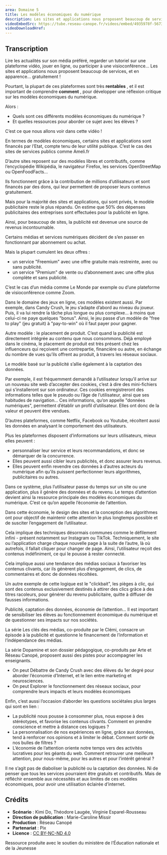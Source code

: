 ```yaml
---
area: Domaine 5
title: Les modèles économiques du numérique
description: Les sites et applications nous proposent beaucoup de services, et en apparence… gratuitement ! Pourtant, la plupart de ces plateformes sont très rentables et il est important de comprendre comment. Alors, quels sont ces différents modèles économiques du numérique ? Et quelles ressources pour aborder ce sujet avec les élèves ?
videoEmbedSrc: https://tube.reseau-canope.fr/videos/embed/4935978f-5673-4276-a540-9552f5719e2a
videoDownloadHref:
---
```


## Transcription

Lire les actualités sur son média préféré, regarder un tutoriel sur une plateforme vidéo, jouer en ligne, ou participer à une visioconférence… Les sites et applications nous proposent beaucoup de services, et en apparence… gratuitement !

Pourtant, la plupart de ces plateformes sont très **rentables** , et il est important de comprendre **comment** , pour développer une réflexion critique sur les modèles économiques du numérique.

Alors :

- Quels sont ces différents modèles économiques du numérique ?
- Et quelles ressources pour aborder ce sujet avec les élèves ?

C’est ce que nous allons voir dans cette vidéo !

En termes de modèles économiques, certains sites et applications sont financés par l’Etat, compte tenu de leur utilité publique. C’est le cas des sites de services publics comme Ameli.fr

D’autre sites reposent sur des modèles libres et contributifs, comme l’encyclopédie Wikipédia, le navigateur Firefox, les services OpenStreetMap ou OpenFoodFacts…

Ils fonctionnent grâce à la contribution de millions d’utilisateurs et sont financés par des dons, qui leur permettent de proposer leurs contenus gratuitement.

Mais pour la majorité des sites et applications, qui sont privés, le modèle publicitaire reste le plus répandu. On estime que 50% des dépenses publicitaires des entreprises sont effectuées pour la publicité en ligne.

Ainsi, pour beaucoup de sites, la publicité est devenue une source de revenus incontournable.

Certains médias et services numériques décident de s’en passer en fonctionnant par abonnement ou achat.

Mais la plupart cumulent les deux offres :

- un service "Freemium" avec une offre gratuite mais restreinte, avec ou sans publicité.
- un service "Premium" de vente ou d’abonnement avec une offre plus complète et sans publicité.

C’est le cas d’un média comme Le Monde par exemple ou d’une plateforme de visioconférence comme Zoom.

Dans le domaine des jeux en ligne, ces modèles existent aussi. Par exemple, dans Candy Crush, le jeu s’adapte d’abord au niveau du joueur. Puis, il va lui rendre la tâche plus longue ou plus complexe… à moins que celui-ci ne paye quelques "bonus". Ainsi, le jeu passe d’un modèle de "free to play" (jeu gratuit) à "pay-to-win" où il faut payer pour gagner.

Autre modèle : le placement de produit. C’est quand la publicité est directement intégrée au contenu que nous consommons. Déjà employé dans le cinéma, le placement de produit est très présent chez les influenceurs qui reçoivent une contrepartie, financière ou autre, en échange du nombre de vues qu’ils offrent au produit, à travers les réseaux sociaux.

Le modèle basé sur la publicité s’allie également à la captation des données.

Par exemple, il est fréquemment demandé à l’utilisateur lorsqu’il arrive sur un nouveau site web d’accepter des cookies, c’est à dire des mini-fichiers qui s’installeront sur son ordinateur. Ces cookies enregistreront des informations telles que le pseudo ou l’âge de l’utilisateur, ainsi que ses habitudes de navigation… Ces informations, qu’on appelle "données numériques", permettent d’établir un profil d’utilisateur. Elles ont donc de la valeur et peuvent être vendues.

D’autres plateformes, comme Netflix, Facebook ou Youtube, récoltent aussi les données en analysant le comportement des utilisateurs.

Plus les plateformes disposent d’informations sur leurs utilisateurs, mieux elles peuvent :

- personnaliser leur service et leurs recommandations, et donc se démarquer de la concurrence.
- Elles peuvent aussi cibler leurs publicités, et donc assurer leurs revenus.
- Elles peuvent enfin revendre ces données à d’autres acteurs du numérique afin qu’ils puissent perfectionner leurs algorithmes, publicitaires ou autres.

Dans ce système, plus l’utilisateur passe du temps sur un site ou une application, plus il génère des données et du revenu. Le temps d’attention devient ainsi la ressource principale des modèles économiques du numérique. C’est ce qu’on appelle l’économie de l’attention.

Dans cette économie, le design des sites et la conception des algorithmes ont pour objectif de maintenir cette attention le plus longtemps possible et de susciter l’engagement de l’utilisateur.

Cela implique des techniques désormais communes comme le défilement infini - présent notamment sur Instagram ou TikTok. Techniquement, le site ou l’application charge chaque nouvelle page à la suite de l’autre, là où autrefois, il fallait cliquer pour changer de page. Ainsi, l’utilisateur reçoit des contenus indéfiniment, ce qui le pousse à rester connecté.

Cela implique aussi une tendance des médias sociaux à favoriser les contenus clivants, car ils génèrent plus d’engagement, de clics, de commentaires et donc de données récoltées.

Un autre exemple de cette logique est le "clickbait", les pièges à clic, qui sont des contenus exclusivement destinés à attirer des clics grâce à des titres racoleurs, pour générer du revenu publicitaire, quitte à diffuser de fausses informations.

Publicité, captation des données, économie de l’attention… Il est important de sensibiliser les élèves au fonctionnement économique du numérique et de questionner ses impacts sur nos sociétés.

La série Les clés des médias, co-produite par le Clémi, consacre un épisode à la publicité et questionne le financement de l’information et l’indépendance des médias.

La série Dopamine et son dossier pédagogique, co-produits par Arte et Réseau Canopé, proposent aussi des pistes pour accompagner les enseignants.

- On peut Débattre de Candy Crush avec des élèves du 1er degré pour aborder l’économie d’Internet, et le lien entre marketing et neurosciences.
- On peut Explorer le fonctionnement des réseaux sociaux, pour comprendre leurs impacts et leurs modèles économiques

Enfin, c’est aussi l’occasion d’aborder les questions sociétales plus larges qui sont en lien :

- La publicité nous pousse à consommer plus, nous expose à des stéréotypes, et favorise les contenus clivants. Comment en prendre conscience et mettre à distance ces logiques ?
- La personnalisation de nos expériences en ligne, grâce aux données, tend à renforcer nos opinions et à limiter le débat. Comment sortir de nos bulles de filtres ?
- L’économie de l’attention oriente notre temps vers des activités lucratives pour les géants du web. Comment retrouver une meilleure attention, pour nous-même, pour les autres et pour l’intérêt général ?

Il ne s’agit pas de diaboliser la publicité ou la captation des données. Ni de penser que tous les services pourraient être gratuits et contributifs. Mais de réfléchir ensemble aux nécessités et aux limites de ces modèles économiques, pour avoir une utilisation éclairée d’internet.

## **Crédits**

- **Scénario** : Kimi Do, Théodore Laugée, Virginie Esparel-Rousseau
- **Direction de publication** : Marie-Caroline Missir
- **Production** : Réseau Canopé
- **Partenariat** : Pix
- **Licence** : [CC BY-NC-ND 4.0](https://creativecommons.org/licenses/by-nc-nd/4.0/deed.fr)

Ressource produite avec le soutien du ministère de l’Éducation nationale et de la Jeunesse
